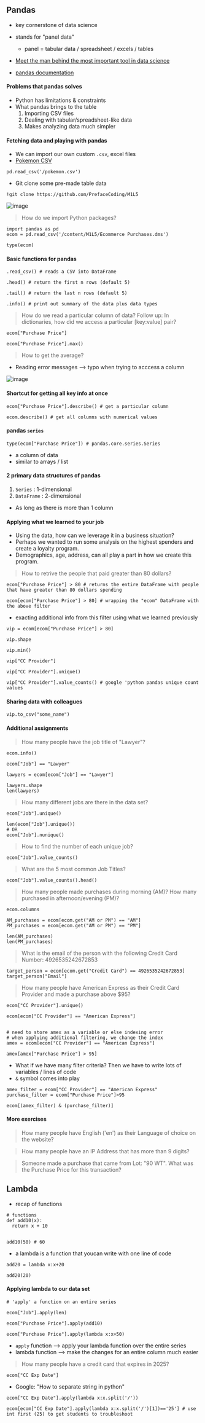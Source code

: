 ## Pandas
- key cornerstone of data science
- stands for "panel data"
  - panel = tabular data / spreadsheet / excels / tables

- [Meet the man behind the most important tool in data science](https://qz.com/1126615/the-story-of-the-most-important-tool-in-data-science/)
- [pandas documentation](https://pandas.pydata.org/)

#### Problems that pandas solves
- Python has limitations & constraints
- What pandas brings to the table
  1. Importing CSV files
  2. Dealing with tabular/spreadsheet-like data
  3. Makes analyzing data much simpler

#### Fetching data and playing with pandas

- We can import our own custom `.csv`, excel files
- [Pokemon CSV](https://gist.github.com/armgilles/194bcff35001e7eb53a2a8b441e8b2c6)

```
pd.read_csv('/pokemon.csv')
```

- Git clone some pre-made table data
```
!git clone https://github.com/PrefaceCoding/M1L5
```

![image](https://user-images.githubusercontent.com/37263010/189575531-b2eb7576-5a78-4728-a7a2-43fe1f20d4c7.png)

> How do we import Python packages?

```
import pandas as pd
ecom = pd.read_csv('/content/M1L5/Ecommerce Purchases.dms')

type(ecom)
```

#### Basic functions for pandas

```
.read_csv() # reads a CSV into DataFrame

.head() # return the first n rows (default 5)

.tail() # return the last n rows (default 5)

.info() # print out summary of the data plus data types

```

> How do we read a particular column of data?
> Follow up: In dictionaries, how did we access a particular [key:value] pair?

```
ecom["Purchase Price"]

ecom["Purchase Price"].max()
```

> How to get the average?

- Reading error messages --> typo when trying to acccess a column

![image](https://user-images.githubusercontent.com/37263010/189654167-9dcc3b9c-7ec9-46a2-b9dc-efb05c56f839.png)


#### Shortcut for getting all key info at once

```
ecom["Purchase Price"].describe() # get a particular column

ecom.describe() # get all columns with numerical values
```

#### pandas `series`

```
type(ecom["Purchase Price"]) # pandas.core.series.Series
```

- a column of data
- similar to arrays / list


#### 2 primary data structures of pandas
1. `Series` : 1-dimensional
2. `DataFrame` : 2-dimensional
  - As long as there is more than 1 column

#### Applying what we learned to your job

- Using the data, how can we leverage it in a business situation?
- Perhaps we wanted to run some analysis on the highest spenders and create a loyalty program. 
- Demographics, age, address, can all play a part in how we create this program.

> How to retrive the people that paid greater than 80 dollars?

```
ecom["Purchase Price"] > 80 # returns the entire DataFrame with people that have greater than 80 dollars spending

ecom[ecom["Purchase Price"] > 80] # wrapping the "ecom" DataFrame with the above filter
```

- exacting additional info from this filter using what we learned previously

```
vip = ecom[ecom["Purchase Price"] > 80]

vip.shape

vip.min()

vip["CC Provider"]

vip["CC Provider"].unique()

vip["CC Provider"].value_counts() # google 'python pandas unique count values
```

#### Sharing data with colleagues

```
vip.to_csv("some_name")
```

#### Additional assignments

> How many people have the job title of "Lawyer"?

```
ecom.info()

ecom["Job"] == "Lawyer"

lawyers = ecom[ecom["Job"] == "Lawyer"]

lawyers.shape
len(lawyers)
```

> How many different jobs are there in the data set?

```
ecom["Job"].unique()

len(ecom["Job"].unique())
# OR
ecom["Job"].nunique()
```

> How to find the number of each unique job?

```
ecom["Job"].value_counts()
```

> What are the 5 most common Job Titles?

```
ecom["Job"].value_counts().head()
```

> How many people made purchases during morning (AM)? How many purchased in afternoon/evening (PM)?

```
ecom.columns

AM_purchases = ecom[ecom.get("AM or PM") == "AM"]
PM_purchases = ecom[ecom.get("AM or PM") == "PM"]

len(AM_purchases)
len(PM_purchases)
```

> What is the email of the person with the following Credit Card Number: 4926535242672853


```
target_person = ecom[ecom.get("Credit Card") == 4926535242672853]
target_person["Email"]
```
> How many people have American Express as their Credit Card Provider and made a purchase above $95?
```
ecom["CC Provider"].unique()

ecom[ecom["CC Provider"] == "American Express"]


# need to store amex as a variable or else indexing error
# when applying additional filtering, we change the index
amex = ecom[ecom["CC Provider"] == "American Express"] 

amex[amex["Purchase Price"] > 95]
```
- What if we have many filter criteria? Then we have to write lots of variables / lines of code
- `&` symbol comes into play

```
amex_filter = ecom["CC Provider"] == "American Express"
purchase_filter = ecom["Purchase Price"]>95

ecom[(amex_filter) & (purchase_filter)]
```

#### More exercises

> How many people have English ('en') as their Language of choice on the website?

> How many people have an IP Address that has more than 9 digits?

> Someone made a purchase that came from Lot: "90 WT". What was the Purchase Price for this transaction?

## Lambda

- recap of functions

```
# functions
def add10(x):
  return x + 10


add10(50) # 60
```

- a lambda is a function that youcan write with one line of code

```
add20 = lambda x:x+20

add20(20)
```

#### Applying lambda to our data set

```
# 'apply' a function on an entire series

ecom["Job"].apply(len) 

ecom["Purchase Price"].apply(add10)

ecom["Purchase Price"].apply(lambda x:x+50)
```

- `apply` function --> apply your lambda function over the entire series
- lambda function -->  make the changes for an entire column much easier

> How many people have a credit card that expires in 2025?

```
ecom["CC Exp Date"]
```

- Google: "How to separate string in python"

```
ecom["CC Exp Date"].apply(lambda x:x.split('/'))

ecom[ecom["CC Exp Date"].apply(lambda x:x.split('/')[1])=='25'] # use int first (25) to get students to troubleshoot
```
